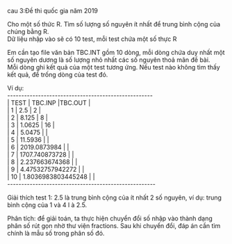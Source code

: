 cau 3:Đề thi quốc gia năm 2019

Cho một số thức R. Tìm số lượng số nguyên ít nhất để trung bình cộng của chúng bằng R.<br/>
Dữ liệu nhập vào sẽ có 10 test, mỗi test chứa một số thực R <br/>

Em cần tạo file văn bản TBC.INT gồm 10 dòng, mỗi dòng chứa duy nhất một số nguyên dương là số lượng nhỏ nhất các số nguyên thoả mãn đề bài. <br/>
Mỗi dòng ghi kết quả của một test tương ứng. Nếu test nào không tìm thấy kết quả, để trống dòng của test đó.<br/>

Ví dụ:<br/>
----------------------------------------------------<br/>
|   TEST   | TBC.INP                   |TBC.OUT     |<br/>
| 1        | 2.5                       | 2          |<br/>
| 2        | 8.125                     | 8          |<br/>
| 3        | 1.0625                    | 16         |<br/>
| 4        | 5.0475                    |            |<br/>
| 5        | 11.5936                   |            |<br/>
| 6        | 2019.0873984              |            |<br/>
| 7        | 1707.740873728            |            |<br/>
| 8        | 2.237663674368            |            |<br/>
| 9        | 4.47532757942272          |            |<br/>
| 10       | 1.8036983803445248        |            |<br/>
-----------------------------------------------------<br/>

Giải thích test 1: 2.5 là trung bình cộng của ít nhất 2 số nguyên, ví dụ: trung bình cộng của 1 và 4 l à 2.5.<br/>

Phân tích: để giải toán, ta thực hiện chuyển đổi số nhập vào thành dạng phân số rút gọn nhờ thư viện fractions. Sau khi chuyển đổi, đáp án cần tìm chính là mẫu số trong phân số đó.<br/>